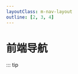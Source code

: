 ```yaml
---
layoutClass: m-nav-layout
outline: [2, 3, 4]
---
```


<script setup>
import MNavLinks from './components/MNavLinks.vue'

import { NAV_DATA } from './data'
</script>
<style src="./index.scss"></style>

# 前端导航

::: tip

<MNavLinks v-for="{title, items} in NAV_DATA" :title="title" :items="items"/>

<br />

